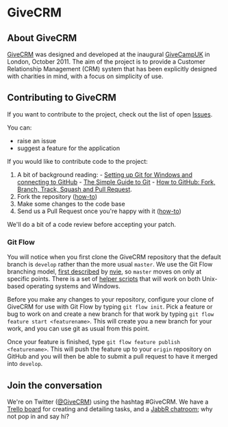 # GiveCRM

## About GiveCRM

[GiveCRM](http://www.givecrm.org.uk/) was designed and developed at the inaugural [GiveCampUK](http://www.givecrm.org.uk/) in London, October 2011.  The aim of the project is to provide a Customer Relationship Management (CRM) system that has been explicitly designed with charities in mind, with a focus on simplicity of use.  

## Contributing to GiveCRM

If you want to contribute to the project, check out the list of open [Issues](https://github.com/givecampuk/givecrm/issues).  

You can:

 - raise an issue
 - suggest a feature for the application

If you would like to contribute code to the project:
 
  1. A bit of background reading:
    - [Setting up Git for Windows and connecting to GitHub](http://help.github.com/win-set-up-git/)
    - [The Simple Guide to Git](http://rogerdudler.github.com/git-guide/)
    - [How to GitHub: Fork, Branch, Track, Squash and Pull Request](http://gun.io/blog/how-to-github-fork-branch-and-pull-request/).
  2. Fork the repository ([how-to](http://help.github.com/fork-a-repo/))
  3. Make some changes to the code base
  4. Send us a Pull Request once you're happy with it ([how-to](http://help.github.com/send-pull-requests/))
   
We'll do a bit of a code review before accepting your patch.

### Git Flow

You will notice when you first clone the GiveCRM repository that the default branch is `develop` rather than the more usual `master`.  We use the Git Flow branching model, [first described](http://nvie.com/posts/a-successful-git-branching-model/) by [nvie](http://www.twitter.com/nvie), so `master` moves on only at specific points.  There is a set of [helper scripts](https://github.com/nvie/gitflow) that will work on both Unix-based operating systems and Windows.  

Before you make any changes to your repository, configure your clone of GiveCRM for use with Git Flow by typing `git flow init`.  Pick a feature or bug to work on and create a new branch for that work by typing `git flow feature start <featurename>`.  This will create you a new branch for your work, and you can use git as usual from this point.  

Once your feature is finished, type `git flow feature publish <featurename>`.  This will push the feature up to your `origin` repository on GitHub and you will then be able to submit a pull request to have it merged into `develop`.  

## Join the conversation

We're on Twitter ([@GiveCRM](http://www.twitter.com/givecrm/)) using the hashtag #GiveCRM.  We have a [Trello board](https://trello.com/b/gGG1duEF) for creating and detailing tasks, and a [JabbR chatroom](http://jabbr.net/#/rooms/givecrm); why not pop in and say hi?